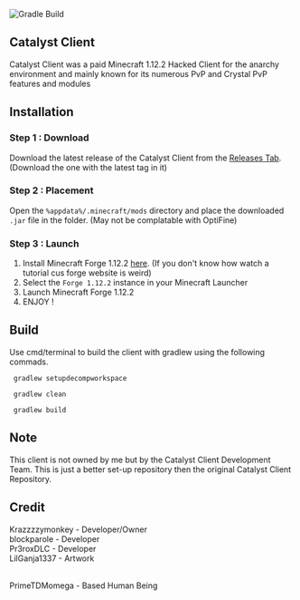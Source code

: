 ![Gradle Build](https://camo.githubusercontent.com/d0c8f0913cac484c6cc914871d6ec80ffa8b66918737bee8de49f8e3462d2d4b/68747470733a2f2f696d672e736869656c64732e696f2f6769746875622f776f726b666c6f772f7374617475732f6c616d6264612d636c69656e742f6c616d6264612f677261646c655f6275696c643f6c6f676f3d677261646c65)
## Catalyst Client
Catalyst Client was a paid Minecraft 1.12.2 Hacked Client for the anarchy environment and mainly known for its numerous PvP and Crystal PvP features and modules

## Installation
### Step 1 : Download
Download the latest release of the Catalyst Client from the [Releases Tab](https://github.com/PrimeTDMomega/Catalyst-Client/releases). (Download the one with the latest tag in it)

### Step 2 : Placement
Open the `%appdata%/.minecraft/mods` directory and place the downloaded `.jar` file in the folder. (May not be complatable with OptiFine)

### Step 3 : Launch

 1. Install Minecraft Forge 1.12.2 [here](https://files.minecraftforge.net/net/minecraftforge/forge/index_1.12.2.html). (If you don't know how watch a tutorial cus forge website is weird)
 2. Select the `Forge 1.12.2` instance in your Minecraft Launcher
 3. Launch Minecraft Forge 1.12.2
 4. ENJOY !
 
 ## Build
 Use cmd/terminal to build the client with gradlew using the following commads.
 

     gradlew setupdecompworkspace

     gradlew clean

     gradlew build 

## Note
This client is not owned by me but by the Catalyst Client Development Team.  This is just a better set-up repository then the original Catalyst Client Repository.

## Credit
Krazzzzymonkey - Developer/Owner 
<br>
blockparole        - Developer
<br>
Pr3roxDLC         - Developer 
<br>
LilGanja1337      - Artwork
<br>
<br>

PrimeTDMomega - Based Human Being
